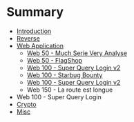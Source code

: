 # Summary

* [Introduction](README.md)
* [Reverse](chapter1.md)
* [Web Application](web_application.md)
   * [Web 50 - Much Serie Very Analyse](web_50_-_much_serie_very_analyse.md)
   * [Web 50 - FlagShop](web_50_-_flagshop.md)
   * [Web 100 - Super Query Login v2](web_100_-_super_query_login.md)
   * [Web 100 - Starbug Bounty](web_100_-_starbug_bounty.md)
   * [Web 100 - Super Query Login v2](web_100_-_super_query_login_v2.md)
   * Web 150 - La route est longue
* Web 100 - Super Query Login
* [Crypto](crypto.md)
* [Misc](misc.md)

